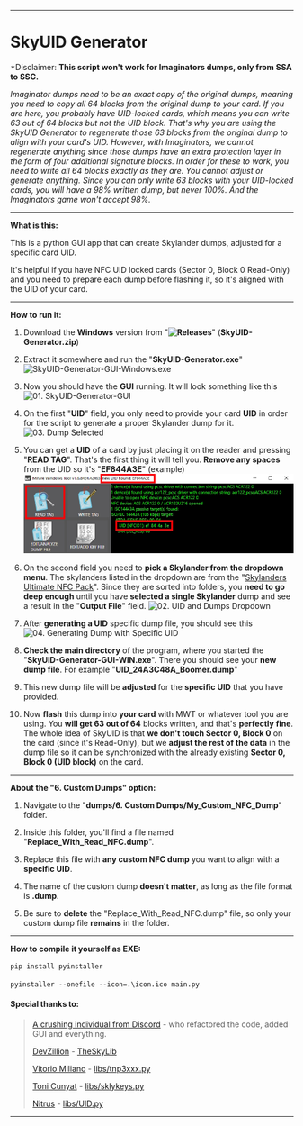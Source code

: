 ----------------------------------------

# SkyUID Generator

*Disclaimer: **This script won't work for Imaginators dumps, only from SSA to SSC.**

_Imaginator dumps need to be an exact copy of the original dumps, meaning you need to copy all 64 blocks from the original dump to your card.
If you are here, you probably have UID-locked cards, which means you can write 63 out of 64 blocks but not the UID block.
That's why you are using the SkyUID Generator to regenerate those 63 blocks from the original dump to align with your card's UID.
However, with Imaginators, we cannot regenerate anything since those dumps have an extra protection layer in the form of four additional signature blocks.
In order for these to work, you need to write all 64 blocks exactly as they are. You cannot adjust or generate anything.
Since you can only write 63 blocks with your UID-locked cards, you will have a 98% written dump, but never 100%.
And the Imaginators game won't accept 98%._

----------------------------------------
**What is this:**

This is a python GUI app that can create Skylander dumps, adjusted for a specific card UID.

It's helpful if you have NFC UID locked cards (Sector 0, Block 0 Read-Only) and you need to prepare each dump before flashing it, so it's aligned with the UID of your card.

----------------------------------------

**How to run it:**

1. Download the **Windows** version from "**![Releases](https://github.com/skylandersNFC/SkyUID-Generator/releases/tag/SkyUID-Generator)**" (**SkyUID-Generator.zip**)

2. Extract it somewhere and run the "**SkyUID-Generator.exe**"
![SkyUID-Generator-GUI-Windows.exe](https://i.ibb.co/m5z5dXn/image.png)

3. Now you should have the **GUI** running. It will look something like this
![01. SkyUID-Generator-GUI](https://raw.githubusercontent.com/t3hsuppli3r/SkyUID-Generator-GUI/main/img/01.%20SkyUID-Generator-GUI.jpg)

4. On the first "**UID**" field, you only need to provide your card **UID** in order for the script to generate a proper Skylander dump for it.
![03. Dump Selected](https://raw.githubusercontent.com/t3hsuppli3r/SkyUID-Generator-GUI/main/img/03.%20Dump%20Selected.jpg)

5. You can get a **UID** of a card by just placing it on the reader and pressing "**READ TAG**". That's the first thing it will tell you. **Remove any spaces** from the UID so it's "**EF844A3E**" (example)
![00. How to get UID with MWT](https://github.com/skylandersNFC/SkyUID-Generator-GUI/blob/main/img/00.%20How%20to%20get%20UID%20with%20MWT.jpg)

6. On the second field you need to **pick a Skylander from the dropdown menu**. The skylanders listed in the dropdown are from the "[Skylanders Ultimate NFC Pack](https://docs.google.com/document/d/1M3CXm2UcXLo1kuhYmAAtitfPJUJoyL47Ey95BYIt-Z0/edit?usp=sharing)". Since they are sorted into folders, you **need to go deep enough** until you have **selected a single Skylander** dump and see a result in the "**Output File**" field.
![02. UID and Dumps Dropdown](https://raw.githubusercontent.com/t3hsuppli3r/SkyUID-Generator-GUI/main/img/02.%20UID%20and%20Dumps%20Dropdown.jpg)

7. After **generating a UID** specific dump file, you should see this 
![04. Generating Dump with Specific UID](https://raw.githubusercontent.com/t3hsuppli3r/SkyUID-Generator-GUI/main/img/04.%20Generating%20Dump%20with%20Specific%20UID.jpg)

8. **Check the main directory** of the program, where you started the "**SkyUID-Generator-GUI-WIN.exe**". There you should see your **new dump file**. For example "**UID_24A3C48A_Boomer.dump**"

9. This new dump file will be **adjusted** for the **specific UID** that you have provided.
  
10. Now **flash** this dump into **your card** with MWT or whatever tool you are using. You **will get 63 out of 64** blocks written, and that's **perfectly fine**. The whole idea of SkyUID is that **we don't touch Sector 0, Block 0** on the card (since it's Read-Only), but we **adjust the rest of the data** in the dump file so it can be synchronized with the already existing **Sector 0, Block 0 (UID block)** on the card.
----------------------------------------

**About the "6. Custom Dumps" option:**

1. Navigate to the "**dumps/6. Custom Dumps/My_Custom_NFC_Dump**" folder.

2. Inside this folder, you'll find a file named "**Replace_With_Read_NFC.dump**".

3. Replace this file with **any custom NFC dump** you want to align with a **specific UID**.

4. The name of the custom dump **doesn't matter**, as long as the file format is **.dump**.

5. Be sure to **delete** the "Replace_With_Read_NFC.dump" file, so only your custom dump file **remains** in the folder.

----------------------------------------
**How to compile it yourself as EXE:**
```
pip install pyinstaller

pyinstaller --onefile --icon=.\icon.ico main.py
```
#### Special thanks to:

>[A crushing individual from Discord]() - who refactored the code, added GUI and everything.
>
>[DevZillion](https://github.com/DevZillion) - [TheSkyLib](https://github.com/DevZillion/TheSkyLib)
>
>[Vitorio Miliano]() - [libs/tnp3xxx.py](https://github.com/DevZillion/TheSkyLib/blob/main/libs/tnp3xxx.py)
>
>[Toni Cunyat](https://github.com/elbuit) - [libs/sklykeys.py](https://github.com/DevZillion/TheSkyLib/blob/main/libs/sklykeys.py)
>
>[Nitrus](https://github.com/Nitrus) - [libs/UID.py](https://github.com/DevZillion/TheSkyLib/blob/main/libs/UID.py)

----------------------------------------

